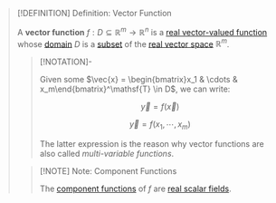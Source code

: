 >[!DEFINITION] Definition: Vector Function
>
>A **vector function** $f: D \subseteq \mathbb{R}^m \to \mathbb{R}^n$ is a [real vector-valued function](../Real%20Vector-Valued%20Function.md) whose [domain](../../../Functions/Domain%20of%20a%20Function.md) $D$ is a [subset](../../../../Set%20Theory/Subset.md) of the [real vector space](../../../../Algebra/Linear%20Algebra/Matrices/Row%20and%20Column%20Vectors/Real%20Vectors/Structure%20of%20the%20Real%20Vector%20Space.md) $\mathbb{R}^m$.
>
>>[!NOTATION]-
>>
>>Given some $\vec{x} = \begin{bmatrix}x_1 & \cdots & x_m\end{bmatrix}^\mathsf{T} \in D$, we can write:
>>
>>$$
>>\vec{y} = f(\vec{x})
>>$$
>>
>>$$
>>\vec{y} = f(x_1,\cdots,x_m)
>>$$
>>
>>The latter expression is the reason why vector functions are also called *multi-variable functions*.
>>
>
>>[!NOTE] Note: Component Functions
>>
>>The [component functions](../Real%20Vector-Valued%20Function.md) of $f$ are [real scalar fields](../Scalar%20Fields/Real%20Scalar%20Field.md).
>>
>

